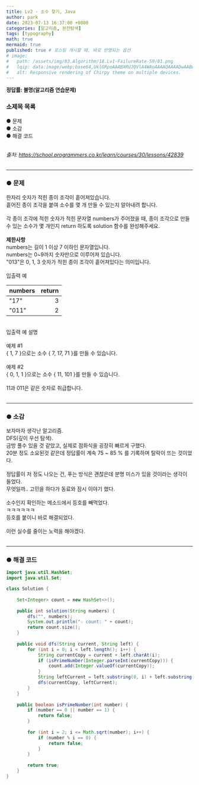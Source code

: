 ```yaml
---
title: Lv2 - 소수 찾기, Java
author: park
date: 2023-07-13 16:37:00 +0800
categories: [알고리즘, 완전탐색]
tags: [typography]
math: true
mermaid: true
published: true # 포스팅 개시할 때, 바로 반영되는 옵션
# image: 
#   path: /assets/img/03.Algorithm/18.Lv1-FailureRate-59/01.png
#   lqip: data:image/webp;base64,UklGRpoAAABXRUJQVlA4WAoAAAAQAAAADwAABwAAQUxQSDIAAAARL0AmbZurmr57yyIiqE8oiG0bejIYEQTgqiDA9vqnsUSI6H+oAERp2HZ65qP/VIAWAFZQOCBCAAAA8AEAnQEqEAAIAAVAfCWkAALp8sF8rgRgAP7o9FDvMCkMde9PK7euH5M1m6VWoDXf2FkP3BqV0ZYbO6NA/VFIAAAA
#   alt: Responsive rendering of Chirpy theme on multiple devices.
---
```


<b>정답률: 불명(알고리즘 연습문제)</b><br>

### 소제목 목록
● 문제<br/>
● 소감<br/>
● 해결 코드<br/>
<br/>

<i>출처: https://school.programmers.co.kr/learn/courses/30/lessons/42839</i><br>
<br/>

---

### ● 문제

한자리 숫자가 적힌 종이 조각이 흩어져있습니다.<br>
흩어진 종이 조각을 붙여 소수를 몇 개 만들 수 있는지 알아내려 합니다.<br>
<br>
각 종이 조각에 적힌 숫자가 적힌 문자열 numbers가 주어졌을 때, 종이 조각으로 만들 수 있는 소수가 몇 개인지 return 하도록 solution 함수를 완성해주세요.<br>
<br>
<b>제한사항</b><br>
numbers는 길이 1 이상 7 이하인 문자열입니다.<br>
numbers는 0~9까지 숫자만으로 이루어져 있습니다.<br>
"013"은 0, 1, 3 숫자가 적힌 종이 조각이 흩어져있다는 의미입니다.<br>
<br>
입출력 예<br>

| numbers | return |
|:--------|-------:|
| "17"    | 3      |
| "011"   | 2      |

<br>
입출력 예 설명<br>
<br>
예제 #1<br>
{ 1, 7 }으로는 소수 { 7, 17, 71 }를 만들 수 있습니다.<br>
<br>
예제 #2<br>
{ 0, 1, 1 }으로는 소수 { 11, 101 }를 만들 수 있습니다.<br>
<br>
11과 011은 같은 숫자로 취급합니다.<br>
<br>

---

### ● 소감

보자마자 생각난 알고리즘.<br>
DFS(깊이 우선 탐색).<br>
금방 풀수 있을 것 같았고, 실제로 점화식을 굉장히 빠르게 구했다.<br>
20분 정도 소요된것 같은데 정답률이 계속 75 ~ 85 % 를 기록하며 탈락이 뜨는 것이었다.<br>
<br>
정답률이 저 정도 나오는 건, 푸는 방식은 괜찮은데 분명 미스가 있을 것이라는 생각이 들었다.<br>
무엇일까.. 고민을 하다가 동료와 잠시 이야기 했다.<br>
<br>
소수인지 확인하는 메소드에서 등호를 빼먹었다.<br>
ㅋㅋㅋㅋㅋㅋ<br>
등호를 붙이니 바로 해결되었다.<br>
<br>
이런 실수를 줄이는 노력을 해야겠다.<br>
<br>

---

### ● 해결 코드

```java
import java.util.HashSet;
import java.util.Set;

class Solution {
    
    Set<Integer> count = new HashSet<>();
    
    public int solution(String numbers) {
        dfs("", numbers);
        System.out.println("☆ count: " + count);
        return count.size();
    }
    
    public void dfs(String current, String left) {
        for (int i = 0; i < left.length(); i++) {
            String currentCopy = current + left.charAt(i);
            if (isPrimeNumber(Integer.parseInt(currentCopy))) {
                count.add(Integer.valueOf(currentCopy));
            }
            String leftCurrent = left.substring(0, i) + left.substring(i + 1);
            dfs(currentCopy, leftCurrent);
        }
    }
    
    public boolean isPrimeNumber(int number) {
        if (number == 0 || number == 1) {
            return false;
        }
        
        for (int i = 2; i <= Math.sqrt(number); i++) {
            if (number % i == 0) {
                return false;
            }
        }
        
        return true;
    }
}
```